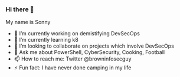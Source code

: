 ### Hi there 👋
My name is Sonny

- 🔭 I’m currently working on demistifying DevSecOps
- 🌱 I’m currently learning k8
- 👯 I’m looking to collaborate on projects which involve DevSecOps
- 💬 Ask me about PowerShell, CyberSecurity, Cooking, Football
- 📫 How to reach me: Twitter @browninfosecguy
- ⚡ Fun fact: I have never done camping in my life

